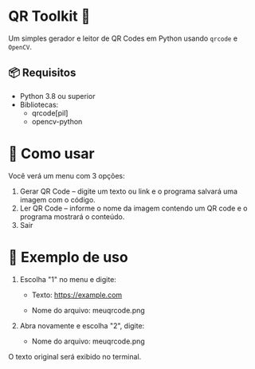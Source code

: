 # QR Toolkit 🧩

Um simples gerador e leitor de QR Codes em Python usando `qrcode` e `OpenCV`.

## 📦 Requisitos

- Python 3.8 ou superior
- Bibliotecas:
  - qrcode[pil]
  - opencv-python

# 🚀 Como usar

Você verá um menu com 3 opções:

1. Gerar QR Code – digite um texto ou link e o programa salvará uma imagem com o código.
2. Ler QR Code – informe o nome da imagem contendo um QR code e o programa mostrará o conteúdo.
3. Sair

# 🧪 Exemplo de uso

1. Escolha "1" no menu e digite:

   - Texto: https://example.com

   - Nome do arquivo: meuqrcode.png

2. Abra novamente e escolha "2", digite:

   - Nome do arquivo: meuqrcode.png

O texto original será exibido no terminal.
